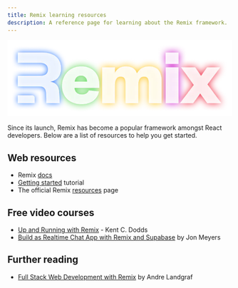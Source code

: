 ```yaml
---
title: Remix learning resources
description: A reference page for learning about the Remix framework.
---
```


![Remix logo glowing](../../../assets/webp/remix-glowing-logo.webp)

Since its launch, Remix has become a popular framework amongst React developers. Below are a list of resources to help you get started.

## Web resources

- Remix [docs](https://remix.run/docs/en/main)
- [Getting started](https://remix.run/docs/en/main/start/tutorial) tutorial
- The official Remix [resources](https://remix.run/resources?category=all) page

## Free video courses

- [Up and Running with Remix](https://egghead.io/courses/up-and-running-with-remix-b82b6bb6) - Kent C. Dodds
- [Build as Realtime Chat App with Remix and Supabase](https://egghead.io/courses/build-a-realtime-chat-app-with-remix-and-supabase-d36e2618) by Jon Meyers

## Further reading

- [Full Stack Web Development with Remix](https://www.packtpub.com/product/full-stack-web-development-with-remix/9781801075299) by Andre Landgraf
